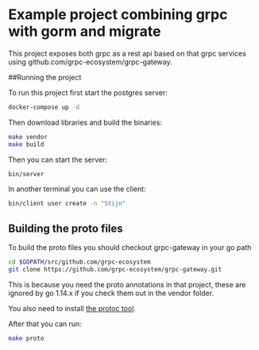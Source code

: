 # Example project combining grpc with gorm and migrate

This project exposes both grpc as a rest api based on that grpc services using github.com/grpc-ecosystem/grpc-gateway.


##Running the project

To run this project first start the postgres server:

```bash
docker-compose up -d
```

Then download libraries and build the binaries:

```bash
make vendor
make build
```

Then you can start the server:

```bash
bin/server
```

In another terminal you can use the client:

```bash
bin/client user create -n "Stijn"
```

## Building the proto files

To build the proto files you should checkout grpc-gateway in your go path

```bash
cd $GOPATH/src/github.com/grpc-ecosystem
git clone https://github.com/grpc-ecosystem/grpc-gateway.git
```
This is because you need the proto annotations in that project, these are ignored
by go 1.14.x if you check them out in the vendor folder.

You also need to install [the protoc tool](http://google.github.io/proto-lens/installing-protoc.html).

After that you can run:

```bash
make proto
```
